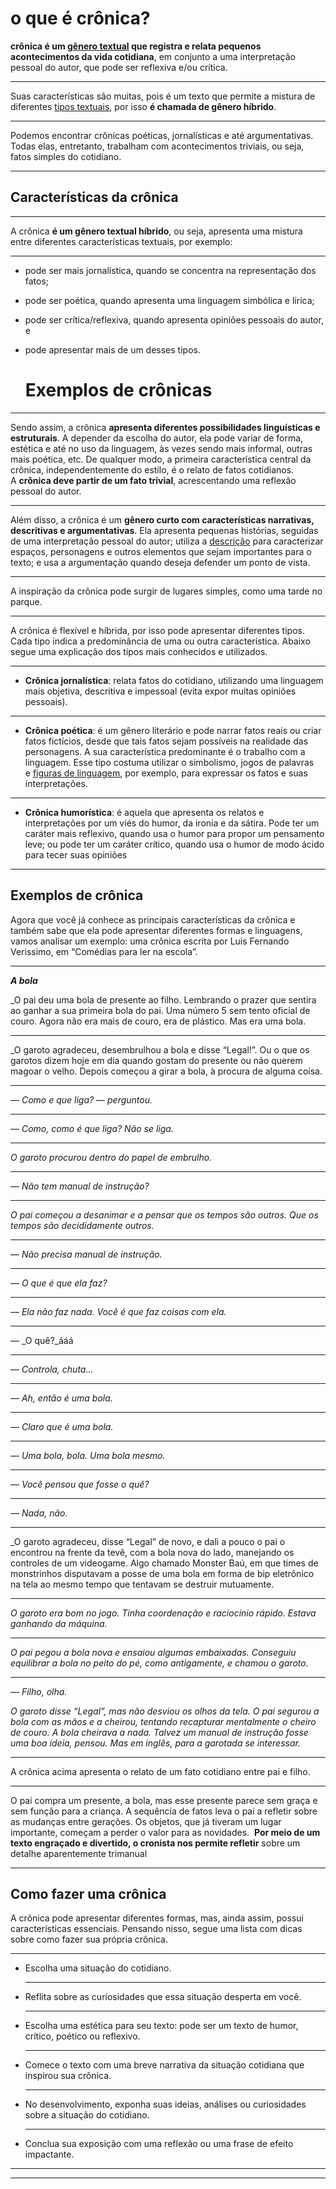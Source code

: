 # o que é crônica?

**crônica é um [gênero textual](https://escolakids.uol.com.br/portugues/generos-textuais.htm) que registra e relata pequenos acontecimentos da vida cotidiana**, em conjunto a uma interpretação pessoal do autor, que pode ser reflexiva e/ou crítica. 

---

Suas características são muitas, pois é um texto que permite a mistura de diferentes [tipos textuais](https://escolakids.uol.com.br/portugues/tipos-textuais.htm), por isso **é chamada de gênero híbrido**. 

---

Podemos encontrar crônicas poéticas, jornalísticas e até argumentativas. Todas elas, entretanto, trabalham com acontecimentos triviais, ou seja, fatos simples do cotidiano.

---

## **Características da crônica**
---

A crônica **é um gênero textual híbrido**, ou seja, apresenta uma mistura entre diferentes características textuais, por exemplo:

---
-   pode ser mais jornalística, quando se concentra na representação dos fatos;
    
-   pode ser poética, quando apresenta uma linguagem simbólica e lírica;
    
-   pode ser crítica/reflexiva, quando apresenta opiniões pessoais do autor, e
    
-   pode apresentar mais de um desses tipos.
    # Exemplos de crônicas 
    
---

Sendo assim, a crônica **apresenta diferentes possibilidades linguísticas e estruturais**. A depender da escolha do autor, ela pode variar de forma, estética e até no uso da linguagem, às vezes sendo mais informal, outras mais poética, etc. De qualquer modo, a primeira característica central da crônica, independentemente do estilo, é o relato de fatos cotidianos. A **crônica deve partir de um fato trivial**, acrescentando uma reflexão pessoal do autor.

---

Além disso, a crônica é um **gênero curto com características narrativas, descritivas e argumentativas**. Ela apresenta pequenas histórias, seguidas de uma interpretação pessoal do autor; utiliza a [descrição](https://escolakids.uol.com.br/portugues/descricao.htm) para caracterizar espaços, personagens e outros elementos que sejam importantes para o texto; e usa a argumentação quando deseja defender um ponto de vista.

---


A inspiração da crônica pode surgir de lugares simples, como uma tarde no parque.

---
A crônica é flexível e híbrida, por isso pode apresentar diferentes tipos. Cada tipo indica a predominância de uma ou outra característica. Abaixo segue uma explicação dos tipos mais conhecidos e utilizados.

---
-   **Crônica jornalística**: relata fatos do cotidiano, utilizando uma linguagem mais objetiva, descritiva e impessoal (evita expor muitas opiniões pessoais).
- ---



-   **Crônica poética**: é um gênero literário e pode narrar fatos reais ou criar fatos fictícios, desde que tais fatos sejam possíveis na realidade das personagens. A sua característica predominante é o trabalho com a linguagem. Esse tipo costuma utilizar o simbolismo, jogos de palavras e [figuras de linguagem](https://escolakids.uol.com.br/portugues/figuras-de-linguagem.htm), por exemplo, para expressar os fatos e suas interpretações.
- ---

-   **Crônica humorística**: é aquela que apresenta os relatos e interpretações por um viés do humor, da ironia e da sátira. Pode ter um caráter mais reflexivo, quando usa o humor para propor um pensamento leve; ou pode ter um caráter crítico, quando usa o humor de modo ácido para tecer suas opiniões 
- ---
## **Exemplos de crônica**


Agora que você já conhece as principais características da crônica e também sabe que ela pode apresentar diferentes formas e linguagens, vamos analisar um exemplo: uma crônica escrita por Luis Fernando Verissimo, em “Comédias para ler na escola”.

---
_**A bola**_

_O pai deu uma bola de presente ao filho. Lembrando o prazer que sentira ao ganhar a sua primeira bola do pai. Uma número 5 sem tento oficial de couro. Agora não era mais de couro, era de plástico. Mas era uma bola.

---
_O garoto agradeceu, desembrulhou a bola e disse “Legal!”. Ou o que os garotos dizem hoje em dia quando gostam do presente ou não querem magoar o velho. Depois começou a girar a bola, à procura de alguma coisa.

---
— _Como e que liga? — perguntou._

---

— _Como, como é que liga? Não se liga._

---
_O garoto procurou dentro do papel de embrulho._

---
— _Não tem manual de instrução?_

---
_O pai começou a desanimar e a pensar que os tempos são outros. Que os tempos são decididamente outros._

---
— _Não precisa manual de instrução._

---
— _O que é que ela faz?_

---
— _Ela não faz nada. Você é que faz coisas com ela._

---
— _O quê?_ááá

---
— _Controla, chuta..._

---
— _Ah, então é uma bola._

---
— _Claro que é uma bola._

---
— _Uma bola, bola. Uma bola mesmo._

---
— _Você pensou que fosse o quê?_

---
— _Nada, não._

---
_O garoto agradeceu, disse “Legal” de novo, e dali a pouco o pai o encontrou na frente da tevê, com a bola nova do lado, manejando os controles de um videogame. Algo chamado Monster Baú, em que times de monstrinhos disputavam a posse de uma bola em forma de bip eletrônico na tela ao mesmo tempo que tentavam se destruir mutuamente.

---
_O garoto era bom no jogo. Tinha coordenação e raciocínio rápido. Estava ganhando da máquina._

---

_O pai pegou a bola nova e ensaiou algumas embaixadas. Conseguiu equilibrar a bola no peito do pé, como antigamente, e chamou o garoto._

----
— _Filho, olha._

_O garoto disse “Legal”, mas não desviou os olhos da tela. O pai segurou a bola com as mãos e a cheirou, tentando recapturar mentalmente o cheiro de couro. A bola cheirava a nada. Talvez um manual de instrução fosse uma boa ideia, pensou. Mas em inglês, para a garotada se interessar._

---
A crônica acima apresenta o relato de um fato cotidiano entre pai e filho. 

---

O pai compra um presente, a bola, mas esse presente parece sem graça e sem função para a criança. A sequência de fatos leva o pai a refletir sobre as mudanças entre gerações. Os objetos, que já tiveram um lugar importante, começam a perder o valor para as novidades. 
**Por meio de um texto engraçado e divertido, o cronista nos permite refletir** sobre um detalhe aparentemente trimanual 

---
## **Como fazer uma crônica**

A crônica pode apresentar diferentes formas, mas, ainda assim, possui características essenciais. Pensando nisso, segue uma lista com dicas sobre como fazer sua própria crônica.

---
-   Escolha uma situação do cotidiano.
   
	---
-   Reflita sobre as curiosidades que essa situação desperta em você.
   
	---
-   Escolha uma estética para seu texto: pode ser um texto de humor, crítico, poético ou reflexivo.
    
    ---
-   Comece o texto com uma breve narrativa da situação cotidiana que inspirou sua crônica.
    
    ---
-   No desenvolvimento, exponha suas ideias, análises ou curiosidades sobre a situação do cotidiano.
  
	---
-   Conclua sua exposição com uma reflexão ou uma frase de efeito impactante.

---
---

